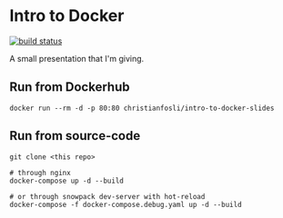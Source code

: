 # Intro to Docker

[![build status](https://img.shields.io/docker/cloud/build/christianfosli/intro-to-docker-slides)](https://hub.docker.com/repository/docker/christianfosli/intro-to-docker-slides)

A small presentation that I'm giving.

## Run from Dockerhub

```console
docker run --rm -d -p 80:80 christianfosli/intro-to-docker-slides
```

## Run from source-code

```console
git clone <this repo>

# through nginx
docker-compose up -d --build

# or through snowpack dev-server with hot-reload
docker-compose -f docker-compose.debug.yaml up -d --build
```
